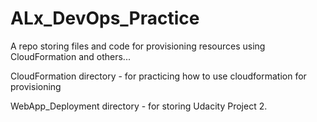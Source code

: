 # ALx_DevOps_Practice
A repo storing files and code for provisioning resources using CloudFormation and others...

CloudFormation directory - for practicing how to use cloudformation for provisioning

WebApp_Deployment directory - for storing Udacity Project 2.
